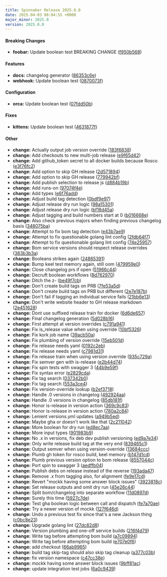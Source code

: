 ```yaml
---
title: Spinnaker Release 2025.0.0
date: 2025-04-03 08:04:SS +0000
major_minor: 2025.0
version: 2025.0.0
---
```


#### Breaking Changes

* **foobar:** Update boolean test BREAKING CHANGE ([f950b568](https://github.com/jcavanagh/spinnaker-monorepo-public/commit/f950b5681b94c7b759e7d02efc04f2ac9ea4f3b9))

#### Features

* **docs:** changelog generator ([86353c6e](https://github.com/jcavanagh/spinnaker-monorepo-public/commit/86353c6ee2d622f51a62961fa20c7264e2923327))
* **webhook:** Update boolean test ([0870073f](https://github.com/jcavanagh/spinnaker-monorepo-public/commit/0870073f8e68c6dd8ffdc6d0739f9643916cf99b))

#### Configuration

* **orca:** Update boolean test ([07fdd50b](https://github.com/jcavanagh/spinnaker-monorepo-public/commit/07fdd50b0ee93e9dcec1d40cbecfedb436c90fb6))

#### Fixes

* **kittens:** Update boolean test ([4631877f](https://github.com/jcavanagh/spinnaker-monorepo-public/commit/4631877f0edbfe9dbf955dfb93be0483bdb2c1de))

#### Other

* **change:** Actually output job version override ([183f6838](https://github.com/jcavanagh/spinnaker-monorepo-public/commit/183f68388ac8077febc233d03675c7ebdff6533b))
* **change:** Add checkouts to new multi-job release ([e9f65d42](https://github.com/jcavanagh/spinnaker-monorepo-public/commit/e9f65d42f46e2d07163dd52353bb349b7145b1d1))
* **change:** Add github_token secret to all docker builds because Rosco ([e3f76fc2](https://github.com/jcavanagh/spinnaker-monorepo-public/commit/e3f76fc232c7a014bee9e8535a24f68aecc8d008))
* **change:** Add option to skip GH release ([2d571894](https://github.com/jcavanagh/spinnaker-monorepo-public/commit/2d57189434bedb9154f079cb7b1cb659a155c9c3))
* **change:** Add option to skip GH release ([779942bf](https://github.com/jcavanagh/spinnaker-monorepo-public/commit/779942bf655a825c860b467b4d3053161b6fc908))
* **change:** Add publish selection to release js ([d884b19b](https://github.com/jcavanagh/spinnaker-monorepo-public/commit/d884b19b4a031966d275893cfd6ab4e0612cf75c))
* **change:** Add runs-on ([97074f4e](https://github.com/jcavanagh/spinnaker-monorepo-public/commit/97074f4e71cb6d0a0b7d01e1fee163e322662089))
* **change:** Add types ([e6f76add](https://github.com/jcavanagh/spinnaker-monorepo-public/commit/e6f76add9b2fdafe67c5d187767bf84eb4a670b7))
* **change:** Adjust build tag detection ([0bdf9e97](https://github.com/jcavanagh/spinnaker-monorepo-public/commit/0bdf9e9720bb311ca210c1aea8a445e478e73316))
* **change:** Adjust release dry run logic ([98a15301](https://github.com/jcavanagh/spinnaker-monorepo-public/commit/98a1530130ecf6f4cd9ba467d46080ab86c29815))
* **change:** Adjust release dry run logic ([bf18d45a](https://github.com/jcavanagh/spinnaker-monorepo-public/commit/bf18d45aed46d15748564edef2bd681794d28e66))
* **change:** Adjust tagging and build numbers start at 0 ([b016668e](https://github.com/jcavanagh/spinnaker-monorepo-public/commit/b016668e68da6e375f63b2d0d733ff68b5a672a9))
* **change:** Also check previous majors when finding previous changelog basis ([348075ba](https://github.com/jcavanagh/spinnaker-monorepo-public/commit/348075ba0badf577cefa5e85d72af1ad83885439))
* **change:** Attempt to fix bom tag detection ([e43b7ae9](https://github.com/jcavanagh/spinnaker-monorepo-public/commit/e43b7ae9c080d89c88dc351e082dd953225437ac))
* **change:** Attempt to fix questionable golang lint config ([2fdb64f7](https://github.com/jcavanagh/spinnaker-monorepo-public/commit/2fdb64f7bec591cb6784494a55c7c7590e48f99a))
* **change:** Attempt to fix questionable golang lint config ([74e25957](https://github.com/jcavanagh/spinnaker-monorepo-public/commit/74e259572946ee6e67dbed6cea92c5e995444f09))
* **change:** Bom service versions should respect release overrides ([383b3b3a](https://github.com/jcavanagh/spinnaker-monorepo-public/commit/383b3b3a0b7e7b9c02d7b44de9be43fa915b30e8))
* **change:** Booleans strikes again ([24865391](https://github.com/jcavanagh/spinnaker-monorepo-public/commit/24865391a928c4fca279403233b011c8a8b21289))
* **change:** Bump keel test memory again, still oom ([479959e0](https://github.com/jcavanagh/spinnaker-monorepo-public/commit/479959e00aa78bc7bf369e40e1958d79537865a4))
* **change:** Close changelog prs if open ([51966c44](https://github.com/jcavanagh/spinnaker-monorepo-public/commit/51966c44f971ab41ed5e6c7f7c8208d8f5e19504))
* **change:** Decruft boolean workflows ([8d762970](https://github.com/jcavanagh/spinnaker-monorepo-public/commit/8d7629702f57871f2ad05cf19f5cf9c230e7f236))
* **change:** Ditch the z- ([be49f7cb](https://github.com/jcavanagh/spinnaker-monorepo-public/commit/be49f7cb0d9577b5f4209edd06661a395373c666))
* **change:** Don't create build tags on PRB ([7fe53a5d](https://github.com/jcavanagh/spinnaker-monorepo-public/commit/7fe53a5da759dfc4dcf84f20adc90797dced4e0b))
* **change:** Don't create build tags on PRB but different ([2e7e187b](https://github.com/jcavanagh/spinnaker-monorepo-public/commit/2e7e187b224912e853783cd6b20aed02ca554514))
* **change:** Don't fail if tagging an individual service fails ([21bb6e13](https://github.com/jcavanagh/spinnaker-monorepo-public/commit/21bb6e13662bb852f6c85364831bf042a551a1da))
* **change:** Don't write website header to GH release markdown ([2e451628](https://github.com/jcavanagh/spinnaker-monorepo-public/commit/2e45162867871322d40c577c00b3fb1164f76789))
* **change:** Dont use suffixed release train for docker ([6d6de657](https://github.com/jcavanagh/spinnaker-monorepo-public/commit/6d6de657233a58ef16e6f9a8172cb829abfcf65b))
* **change:** Final changelog generation ([5d028b16](https://github.com/jcavanagh/spinnaker-monorepo-public/commit/5d028b16ae40ba55e56b3ce64653bacc3628c5a9))
* **change:** First attempt at version overrides ([c791a941](https://github.com/jcavanagh/spinnaker-monorepo-public/commit/c791a9414999a4042230d3b5b0cce02773ca8d24))
* **change:** Fix is_release value when using override ([10bf5326](https://github.com/jcavanagh/spinnaker-monorepo-public/commit/10bf5326dfc925564de7522a672f3d9635892565))
* **change:** Fix kork job name ([39acb50a](https://github.com/jcavanagh/spinnaker-monorepo-public/commit/39acb50ab4985214f71fa9a166e0fd53d34d8d03))
* **change:** Fix plumbing of version override ([15eb501d](https://github.com/jcavanagh/spinnaker-monorepo-public/commit/15eb501d9fc3eec1f4835debedb44034597f3039))
* **change:** Fix release needs yaml ([0192c2eb](https://github.com/jcavanagh/spinnaker-monorepo-public/commit/0192c2ebdf5c04adc427f88be74804f38a6cdd4e))
* **change:** Fix release needs yaml ([c7981d31](https://github.com/jcavanagh/spinnaker-monorepo-public/commit/c7981d312c4e95d8aa6d11bb1cb7f26b34854553))
* **change:** Fix release train when using version override ([935c729a](https://github.com/jcavanagh/spinnaker-monorepo-public/commit/935c729a33ca17090d8a500534f6b7a5f86d2aac))
* **change:** Fix semver gen with is-release ([e2b44d74](https://github.com/jcavanagh/spinnaker-monorepo-public/commit/e2b44d74d567dbd4e003d304aa49a99387fe4cf4))
* **change:** Fix spin tests with swagger 3 ([44b9e59f](https://github.com/jcavanagh/spinnaker-monorepo-public/commit/44b9e59ffbb992bc2f1eb0375f8705312aff249a))
* **change:** Fix syntax error ([e2829cda](https://github.com/jcavanagh/spinnaker-monorepo-public/commit/e2829cdab90dcf5ef6ab4da713ecfb1cea989efd))
* **change:** Fix tag search ([037342b0](https://github.com/jcavanagh/spinnaker-monorepo-public/commit/037342b0f142dfb3a42007b45599dcb055ee4483))
* **change:** Fix tag search ([553a3ce4](https://github.com/jcavanagh/spinnaker-monorepo-public/commit/553a3ce4a67b9e394aafae5f91102bf782f74fb4))
* **change:** Fix version-override lookup ([b2ef3718](https://github.com/jcavanagh/spinnaker-monorepo-public/commit/b2ef3718caf0aac184d0a7d254728a75a1de9427))
* **change:** Handle .0 versions in changelog ([492924aa](https://github.com/jcavanagh/spinnaker-monorepo-public/commit/492924aa62caad35b6b8f03ca9233faf97c62649))
* **change:** Handle .0 versions in changelog ([85db181f](https://github.com/jcavanagh/spinnaker-monorepo-public/commit/85db181f4f3702ef16968e16514a6cf77dbab694))
* **change:** Honor is-release in version action ([369c9c83](https://github.com/jcavanagh/spinnaker-monorepo-public/commit/369c9c831631cdf971382bcfc84644c478613d74))
* **change:** Honor is-release in version action ([780a2c84](https://github.com/jcavanagh/spinnaker-monorepo-public/commit/780a2c8481ab37a38f443f68fa3af2acfff4f151))
* **change:** Lenient versions.yml updates ([a949b5ed](https://github.com/jcavanagh/spinnaker-monorepo-public/commit/a949b5edfe99d02eff7bc5972e1e25642cc8dc45))
* **change:** Maybe gha or doesn't work like that ([2c211042](https://github.com/jcavanagh/spinnaker-monorepo-public/commit/2c21104260fddd8ea0527c5527a83f613f02c768))
* **change:** More boolean for dry run ([ed8ec7aa](https://github.com/jcavanagh/spinnaker-monorepo-public/commit/ed8ec7aacd60fb78d7a131b65840e7523774fc9b))
* **change:** More input types ([901983b9](https://github.com/jcavanagh/spinnaker-monorepo-public/commit/901983b93471ae0dd86658a0cf4cab138244384a))
* **change:** No .x in versions, fix deb dev publish versioning ([ed9a7e34](https://github.com/jcavanagh/spinnaker-monorepo-public/commit/ed9a7e34c7bd5847225edb3f95cdd60c0ace4ef9))
* **change:** Only write release build tag at the very end ([839465c1](https://github.com/jcavanagh/spinnaker-monorepo-public/commit/839465c1d98145ee5714a5d579b567506666bcce))
* **change:** Output semver when using version-override ([13684ccc](https://github.com/jcavanagh/spinnaker-monorepo-public/commit/13684ccc384b137e5fb05c3ad87a94bff4cdad69))
* **change:** Plumb gh token for rosco build, keel memory ([b147d1cd](https://github.com/jcavanagh/spinnaker-monorepo-public/commit/b147d1cd3971f8e47de968da5ca158a90f7cefeb))
* **change:** Plumb previous version option to bom release ([8557044c](https://github.com/jcavanagh/spinnaker-monorepo-public/commit/8557044caacdc763cb512d753cbd5b998c7e998d))
* **change:** Port spin to swagger 3 ([aedffb04](https://github.com/jcavanagh/spinnaker-monorepo-public/commit/aedffb04380a64c21737231c7912711a0b3349ca))
* **change:** Publish debs on release instead of the reverse ([193ada47](https://github.com/jcavanagh/spinnaker-monorepo-public/commit/193ada47dab772b4b0eb2e303a3c253fdddf9db8))
* **change:** Remove .x from tagging also, for alignment ([fe9e17cd](https://github.com/jcavanagh/spinnaker-monorepo-public/commit/fe9e17cda28aad6f915015afafff8534bfb91a93))
* **change:** Revert "mockk having some answer block issues" ([3923818c](https://github.com/jcavanagh/spinnaker-monorepo-public/commit/3923818cc1b4ce18a2d9f9bcabf6ed526d0d2663))
* **change:** Set release outputs and omit dry run ([45e26c44](https://github.com/jcavanagh/spinnaker-monorepo-public/commit/45e26c44f7d610379f146b53d926f4a3eb414b3b))
* **change:** Split bom/changelog into separate workflow ([11d0897d](https://github.com/jcavanagh/spinnaker-monorepo-public/commit/11d0897de7e44147726813e09faac4d4772da83a))
* **change:** Surely this time ([5927c7de](https://github.com/jcavanagh/spinnaker-monorepo-public/commit/5927c7de6487fb9af7c876d922f5174583511a3e))
* **change:** Test gha boolean logic between call and dispatch ([fe7a70ae](https://github.com/jcavanagh/spinnaker-monorepo-public/commit/fe7a70ae0a54c7959c5f73e0302622720ae668f2))
* **change:** Try a newer version of mockk ([127f646d](https://github.com/jcavanagh/spinnaker-monorepo-public/commit/127f646db5f590b887aea1bc72ca535d2a5dc7f7))
* **change:** Undo a previous test fix since that's a new Jackson thing ([c0bc8e23](https://github.com/jcavanagh/spinnaker-monorepo-public/commit/c0bc8e236c6a9703a38f1918c53db5430b244830))
* **change:** Upgrade golang lint ([27dc82d8](https://github.com/jcavanagh/spinnaker-monorepo-public/commit/27dc82d8fde95b6cc1a38c13c745a817fd17f89d))
* **change:** Version plumbing and one-off service builds ([216f4d79](https://github.com/jcavanagh/spinnaker-monorepo-public/commit/216f4d79628990de0f07fbd2a0b58a9048d63300))
* **change:** Write tag before attempting bom build ([a7c09894](https://github.com/jcavanagh/spinnaker-monorepo-public/commit/a7c0989418119df1f03ad2bed806c07d4189f407))
* **change:** Write tag before attempting bom build ([e707e0f6](https://github.com/jcavanagh/spinnaker-monorepo-public/commit/e707e0f6457f7a8e78e722a526cb613851b8209f))
* **change:** add checkout ([66ab9965](https://github.com/jcavanagh/spinnaker-monorepo-public/commit/66ab99659c7c9e0742bec11f35fdb0cd2fe0949f))
* **change:** build tag skip-tag should also skip tag cleanup ([a377c03b](https://github.com/jcavanagh/spinnaker-monorepo-public/commit/a377c03bfc256178e250fc40bf1ffdb1c833d3af))
* **change:** fix version namespace ([c47cc38e](https://github.com/jcavanagh/spinnaker-monorepo-public/commit/c47cc38e5c0513575e6d1f6b7f49c096ea949606))
* **change:** mockk having some answer block issues ([9bff81ac](https://github.com/jcavanagh/spinnaker-monorepo-public/commit/9bff81acbfb11bead8038a97aebff9cd0cdbefc1))
* **change:** update integration test jobs ([6a0c9439](https://github.com/jcavanagh/spinnaker-monorepo-public/commit/6a0c943973a7d3ccd4e40033853be7008b0f8994))
